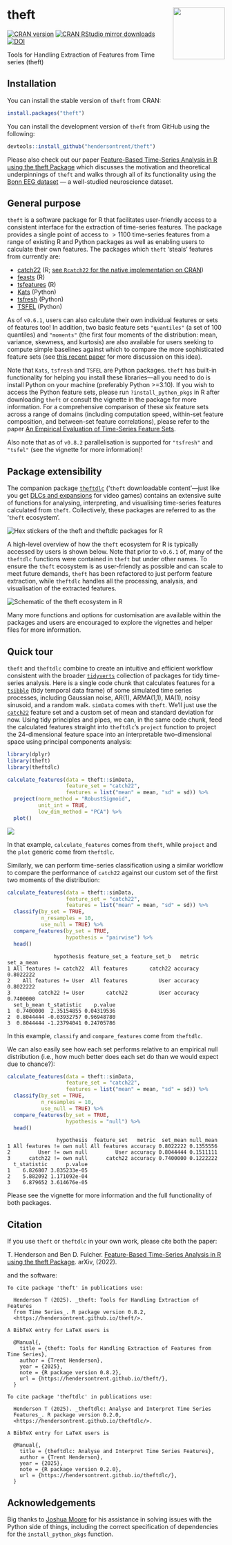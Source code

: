
# theft <img src="man/figures/logo.png" align="right" width="120" />

[![CRAN
version](https://www.r-pkg.org/badges/version/theft)](https://www.r-pkg.org/pkg/theft)
[![CRAN RStudio mirror
downloads](https://cranlogs.r-pkg.org/badges/theft)](https://www.r-pkg.org/pkg/theft)
[![DOI](https://zenodo.org/badge/351259952.svg)](https://zenodo.org/badge/latestdoi/351259952)

Tools for Handling Extraction of Features from Time series (theft)

## Installation

You can install the stable version of `theft` from CRAN:

``` r
install.packages("theft")
```

You can install the development version of `theft` from GitHub using the
following:

``` r
devtools::install_github("hendersontrent/theft")
```

Please also check out our paper [Feature-Based Time-Series Analysis in R
using the theft Package](https://arxiv.org/abs/2208.06146) which
discusses the motivation and theoretical underpinnings of `theft` and
walks through all of its functionality using the [Bonn EEG
dataset](https://pubmed.ncbi.nlm.nih.gov/11736210/) — a well-studied
neuroscience dataset.

## General purpose

`theft` is a software package for R that facilitates user-friendly
access to a consistent interface for the extraction of time-series
features. The package provides a single point of access to $>1100$
time-series features from a range of existing R and Python packages as
well as enabling users to calculate their own features. The packages
which `theft` ‘steals’ features from currently are:

- [catch22](https://link.springer.com/article/10.1007/s10618-019-00647-x)
  (R; [see `Rcatch22` for the native implementation on
  CRAN](https://github.com/hendersontrent/Rcatch22))
- [feasts](https://feasts.tidyverts.org) (R)
- [tsfeatures](https://github.com/robjhyndman/tsfeatures) (R)
- [Kats](https://facebookresearch.github.io/Kats/) (Python)
- [tsfresh](https://tsfresh.com) (Python)
- [TSFEL](https://tsfel.readthedocs.io/en/latest/) (Python)

As of `v0.6.1`, users can also calculate their own individual features
or sets of features too! In addition, two basic feature sets
`"quantiles"` (a set of 100 quantiles) and `"moments"` (the first four
moments of the distribution: mean, variance, skewness, and kurtosis) are
also available for users seeking to compute simple baselines against
which to compare the more sophisticated feature sets (see [this recent
paper](https://arxiv.org/abs/2303.17809) for more discussion on this
idea).

Note that `Kats`, `tsfresh` and `TSFEL` are Python packages. `theft` has
built-in functionality for helping you install these libraries—all you
need to do is install Python on your machine (preferably Python
\>=3.10). If you wish to access the Python feature sets, please run
`?install_python_pkgs` in R after downloading `theft` or consult the
vignette in the package for more information. For a comprehensive
comparison of these six feature sets across a range of domains
(including computation speed, within-set feature composition, and
between-set feature correlations), please refer to the paper [An
Empirical Evaluation of Time-Series Feature
Sets](https://ieeexplore.ieee.org/document/9679937).

Also note that as of `v0.8.2` parallelisation is supported for
`"tsfresh"` and `"tsfel"` (see the vignette for more information)!

## Package extensibility

The companion package
[`theftdlc`](https://github.com/hendersontrent/theftdlc) (‘`theft`
downloadable content’—just like you get [DLCs and
expansions](https://en.bandainamcoent.eu/elden-ring/elden-ring/shadow-of-the-erdtree)
for video games) contains an extensive suite of functions for analysing,
interpreting, and visualising time-series features calculated from
`theft`. Collectively, these packages are referred to as the ‘`theft`
ecosystem’.

<img src="man/figures/theft-packages.png" alt="Hex stickers of the theft and theftdlc packages for R" />

A high-level overview of how the `theft` ecosystem for R is typically
accessed by users is shown below. Note that prior to `v0.6.1` of, many
of the `theftdlc` functions were contained in `theft` but under other
names. To ensure the `theft` ecosystem is as user-friendly as possible
and can scale to meet future demands, `theft` has been refactored to
just perform feature extraction, while `theftdlc` handles all the
processing, analysis, and visualisation of the extracted features.

<img src="man/figures/workflow-graphic_ecosystem-final.png" alt="Schematic of the theft ecosystem in R" />

Many more functions and options for customisation are available within
the packages and users are encouraged to explore the vignettes and
helper files for more information.

## Quick tour

`theft` and `theftdlc` combine to create an intuitive and efficient
workflow consistent with the broader
[`tidyverts`](https://tidyverts.org) collection of packages for tidy
time-series analysis. Here is a single code chunk that calculates
features for a [`tsibble`](https://tsibble.tidyverts.org) (tidy temporal
data frame) of some simulated time series processes, including Gaussian
noise, AR(1), ARMA(1,1), MA(1), noisy sinusoid, and a random walk.
`simData` comes with `theft`. We’ll just use the
[`catch22`](https://github.com/hendersontrent/Rcatch22) feature set and
a custom set of mean and standard deviation for now. Using tidy
principles and pipes, we can, in the same code chunk, feed the
calculated features straight into `theftdlc`’s `project` function to
project the 24-dimensional feature space into an interpretable
two-dimensional space using principal components analysis:

``` r
library(dplyr)
library(theft)
library(theftdlc)

calculate_features(data = theft::simData, 
                   feature_set = "catch22",
                   features = list("mean" = mean, "sd" = sd)) %>%
  project(norm_method = "RobustSigmoid",
          unit_int = TRUE,
          low_dim_method = "PCA") %>%
  plot()
```

![](README_files/figure-gfm/unnamed-chunk-4-1.png)<!-- -->

In that example, `calculate_features` comes from `theft`, while
`project` and the `plot` generic come from `theftdlc`.

Similarly, we can perform time-series classification using a similar
workflow to compare the performance of `catch22` against our custom set
of the first two moments of the distribution:

``` r
calculate_features(data = theft::simData, 
                   feature_set = "catch22",
                   features = list("mean" = mean, "sd" = sd)) %>%
  classify(by_set = TRUE,
           n_resamples = 10,
           use_null = TRUE) %>%
  compare_features(by_set = TRUE,
                   hypothesis = "pairwise") %>%
  head()
```

                   hypothesis feature_set_a feature_set_b   metric set_a_mean
    1 All features != catch22  All features       catch22 accuracy  0.8022222
    2    All features != User  All features          User accuracy  0.8022222
    3         catch22 != User       catch22          User accuracy  0.7400000
      set_b_mean t_statistic    p.value
    1  0.7400000  2.35154855 0.04319536
    2  0.8044444 -0.03932757 0.96948780
    3  0.8044444 -1.23794041 0.24705786

In this example, `classify` and `compare_features` come from `theftdlc`.

We can also easily see how each set performs relative to an empirical
null distribution (i.e., how much better does each set do than we would
expect due to chance?):

``` r
calculate_features(data = theft::simData, 
                   feature_set = "catch22",
                   features = list("mean" = mean, "sd" = sd)) %>%
  classify(by_set = TRUE,
           n_resamples = 10,
           use_null = TRUE) %>%
  compare_features(by_set = TRUE,
                   hypothesis = "null") %>%
  head()
```

                    hypothesis  feature_set   metric  set_mean null_mean
    1 All features != own null All features accuracy 0.8022222 0.1355556
    2         User != own null         User accuracy 0.8044444 0.1511111
    3      catch22 != own null      catch22 accuracy 0.7400000 0.1222222
      t_statistic      p.value
    1    6.826807 3.835233e-05
    2    5.882092 1.171092e-04
    3    6.879652 3.614676e-05

Please see the vignette for more information and the full functionality
of both packages.

## Citation

If you use `theft` or `theftdlc` in your own work, please cite both the
paper:

T. Henderson and Ben D. Fulcher. [Feature-Based Time-Series Analysis in
R using the theft Package](https://arxiv.org/abs/2208.06146). arXiv,
(2022).

and the software:

    To cite package 'theft' in publications use:

      Henderson T (2025). _theft: Tools for Handling Extraction of Features
      from Time Series_. R package version 0.8.2,
      <https://hendersontrent.github.io/theft/>.

    A BibTeX entry for LaTeX users is

      @Manual{,
        title = {theft: Tools for Handling Extraction of Features from Time Series},
        author = {Trent Henderson},
        year = {2025},
        note = {R package version 0.8.2},
        url = {https://hendersontrent.github.io/theft/},
      }

    To cite package 'theftdlc' in publications use:

      Henderson T (2025). _theftdlc: Analyse and Interpret Time Series
      Features_. R package version 0.2.0,
      <https://hendersontrent.github.io/theftdlc/>.

    A BibTeX entry for LaTeX users is

      @Manual{,
        title = {theftdlc: Analyse and Interpret Time Series Features},
        author = {Trent Henderson},
        year = {2025},
        note = {R package version 0.2.0},
        url = {https://hendersontrent.github.io/theftdlc/},
      }

## Acknowledgements

Big thanks to [Joshua Moore](https://github.com/joshuabmoore) for his
assistance in solving issues with the Python side of things, including
the correct specification of dependencies for the `install_python_pkgs`
function.
